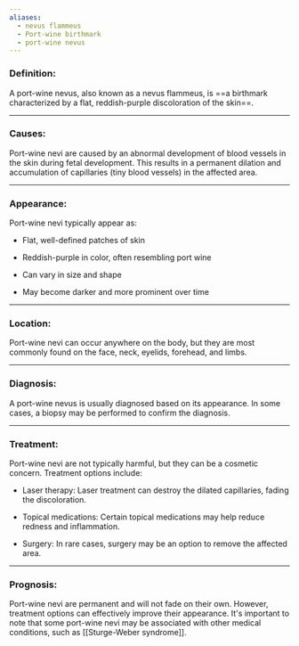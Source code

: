 ```yaml
---
aliases:
  - nevus flammeus
  - Port-wine birthmark
  - port-wine nevus
---
```

### Definition:

A port-wine nevus, also known as a nevus flammeus, is ==a birthmark characterized by a flat, reddish-purple discoloration of the skin==. 

---
### Causes: 

Port-wine nevi are caused by an abnormal development of blood vessels in the skin during fetal development. This results in a permanent dilation and accumulation of capillaries (tiny blood vessels) in the affected area. 

---
### Appearance: 

Port-wine nevi typically appear as:

- Flat, well-defined patches of skin
- Reddish-purple in color, often resembling port wine

- Can vary in size and shape

- May become darker and more prominent over time 
---

### Location:

Port-wine nevi can occur anywhere on the body, but they are most commonly found on the face, neck, eyelids, forehead, and limbs. 

---
### Diagnosis:

A port-wine nevus is usually diagnosed based on its appearance. In some cases, a biopsy may be performed to confirm the diagnosis. 

---

### Treatment: 

Port-wine nevi are not typically harmful, but they can be a cosmetic concern. Treatment options include: 

- Laser therapy: Laser treatment can destroy the dilated capillaries, fading the discoloration. 

- Topical medications: Certain topical medications may help reduce redness and inflammation. 

- Surgery: In rare cases, surgery may be an option to remove the affected area. 

---
### Prognosis: 

Port-wine nevi are permanent and will not fade on their own. However, treatment options can effectively improve their appearance. It's important to note that some port-wine nevi may be associated with other medical conditions, such as [[Sturge-Weber syndrome]].